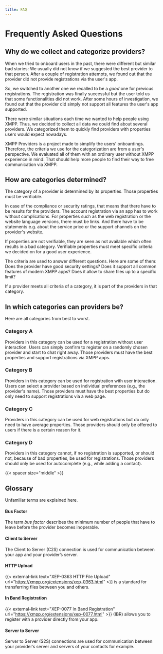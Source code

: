 ```yaml
---
title: FAQ
---
```


# Frequently Asked Questions

## Why do we collect and categorize providers?

When we tried to onboard users in the past, there were different but similar bad stories:
We usually did not know if we suggested the best provider to that person.
After a couple of registration attempts, we found out that the provider did not provide registrations via the user's app.

So, we switched to another one we recalled to be a *good* one for previous registrations.
The registration was finally successful but the user told us that some functionalities did not work.
After some hours of investigation, we found out that the provider did simply not support all features the user's app supported.

There were similar situations each time we wanted to help people using XMPP.
Thus, we decided to collect all data we could find about several providers.
We categorized them to quickly find providers with properties users would expect nowadays.

XMPP Providers is a project made to simplify the users' onboardings.
Therefore, the criteria we use for the categorization are from a user's perspective.
We evaluated all of them with an ordinary user without XMPP experience in mind.
That should help more people to find their way to free communication via XMPP.

## How are categories determined?

The category of a provider is determined by its properties.
Those properties must be verifiable.

In case of the compliance or security ratings, that means that there have to be results for the providers.
The account registration via an app has to work without complications.
For properties such as the web registration or the website language versions, there must be links.
And there have to be statements e.g. about the service price or the support channels on the provider's website.

If properties are not verifiable, they are seen as not available which often results in a bad category.
Verifiable properties must meet specific criteria we decided on for a good user experience.

The criteria are used to answer different questions.
Here are some of them:
Does the provider have good security settings?
Does it support all common features of modern XMPP apps?
Does it allow to share files up to a specific limit?

If a provider meets all criteria of a category, it is part of the providers in that category.

## In which categories can providers be?

Here are all categories from best to worst.

### Category A

Providers in this category can be used for a registration without user interaction.
Users can simply confirm to register on a randomly chosen provider and start to chat right away.
Those providers must have the best properties and support registrations via XMPP apps.

### Category B

Providers in this category can be used for registration with user interaction.
Users can select a provider based on individual preferences (e.g., the provider's name).
Those providers must have the best properties but do only need to support registrations via a web page.

### Category C

Providers in this category can be used for web registrations but do only need to have average properties.
Those providers should only be offered to users if there is a certain reason for it.

### Category D

Providers in this category cannot, if no registration is supported, or should not, because of bad properties, be used for registrations.
Those providers should only be used for autocomplete (e.g., while adding a contact).

{{< spacer size="middle" >}}

## Glossary

Unfamiliar terms are explained here.

#### Bus Factor

The term _bus factor_ describes the minimum number of people that have to leave before the provider becomes inoperable.

#### Client to Server

The Client to Server (C2S) connection is used for communication between your app and your provider’s server.

#### HTTP Upload

{{< external-link text="XEP-0363 HTTP File Upload" url="https://xmpp.org/extensions/xep-0363.html" >}} is a standard for transferring files between you and others.

#### In Band Registration

{{< external-link text="XEP-0077 In Band Registration" url="https://xmpp.org/extensions/xep-0077.html" >}} (IBR) allows you to register with a provider directly from your app.

#### Server to Server

Server to Server (S2S) connections are used for communication between your provider’s server and servers of your contacts for example.
